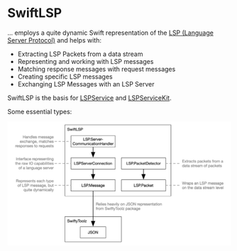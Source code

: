 # SwiftLSP

... employs a quite dynamic Swift representation of the [LSP (Language Server Protocol)](https://microsoft.github.io/language-server-protocol) and helps with:

* Extracting LSP Packets from a data stream
* Representing and working with LSP messages
* Matching response messages with request messages
* Creating specific LSP messages
* Exchanging LSP Messages with an LSP Server

SwiftLSP is the basis for [LSPService](https://github.com/flowtoolz/LSPService) and [LSPServiceKit](https://github.com/flowtoolz/LSPServiceKit).

Some essential types:

![architecture](Documentation/architecture.jpg)
